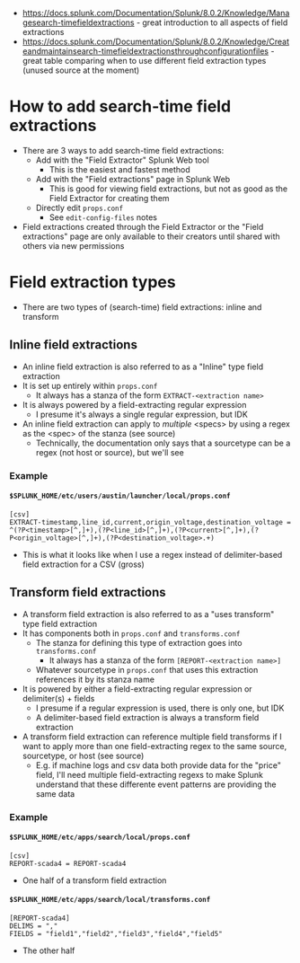 - https://docs.splunk.com/Documentation/Splunk/8.0.2/Knowledge/Managesearch-timefieldextractions - great introduction to all aspects of field
  extractions
- https://docs.splunk.com/Documentation/Splunk/8.0.2/Knowledge/Createandmaintainsearch-timefieldextractionsthroughconfigurationfiles - great table
  comparing when to use different field extraction types (unused source at the moment)
# How to add search-time field extractions
- There are 3 ways to add search-time field extractions:
  - Add with the "Field Extractor" Splunk Web tool 
    - This is the easiest and fastest method
  - Add with the "Field extractions" page in Splunk Web
    - This is good for viewing field extractions, but not as good as the Field Extractor for creating them
  - Directly edit `props.conf`
    - See `edit-config-files` notes
- Field extractions created through the Field Extractor or the "Field extractions" page are only available to their creators until shared with others
  via new permissions
# Field extraction types
- There are two types of (search-time) field extractions: inline and transform
## Inline field extractions
- An inline field extraction is also referred to as a "Inline" type field extraction
- It is set up entirely within `props.conf` 
  - It always has a stanza of the form `EXTRACT-<extraction name>` 
- It is always powered by a field-extracting regular expression 
  - I presume it's always a single regular expression, but IDK
- An inline field extraction can apply to *multiple* \<specs> by using a regex as the \<spec> of the stanza (see source)
  - Technically, the documentation only says that a sourcetype can be a regex (not host or source), but we'll see
### Example
#### `$SPLUNK_HOME/etc/users/austin/launcher/local/props.conf`
```
[csv]
EXTRACT-timestamp,line_id,current,origin_voltage,destination_voltage = ^(?P<timestamp>[^,]+),(?P<line_id>[^,]+),(?P<current>[^,]+),(?P<origin_voltage>[^,]+),(?P<destination_voltage>.+)
```
- This is what it looks like when I use a regex instead of delimiter-based field extraction for a CSV (gross)
## Transform field extractions
- A transform field extraction is also referred to as a "uses transform" type field extraction
- It has components both in `props.conf` and `transforms.conf` 
  - The stanza for defining this type of extraction goes into `transforms.conf`
    - It always has a stanza of the form `[REPORT-<extraction name>]` 
  - Whatever sourcetype in `props.conf` that uses this extraction references it by its stanza name
- It is powered by either a field-extracting regular expression or delimiter(s) + fields
  - I presume if a regular expression is used, there is only one, but IDK
  - A delimiter-based field extraction is always a transform field extraction
- A transform field extraction can reference multiple field transforms if I want to apply more than one field-extracting regex to the same source,
  sourcetype, or host (see source)
  - E.g. if machine logs and csv data both provide data for the "price" field, I'll need multiple field-extracting regexs to make Splunk understand
    that these differente event patterns are providing the same data
### Example
#### `$SPLUNK_HOME/etc/apps/search/local/props.conf`
```
[csv]
REPORT-scada4 = REPORT-scada4
```
- One half of a transform field extraction
#### `$SPLUNK_HOME/etc/apps/search/local/transforms.conf`
```
[REPORT-scada4]
DELIMS = ","
FIELDS = "field1","field2","field3","field4","field5"
```
- The other half